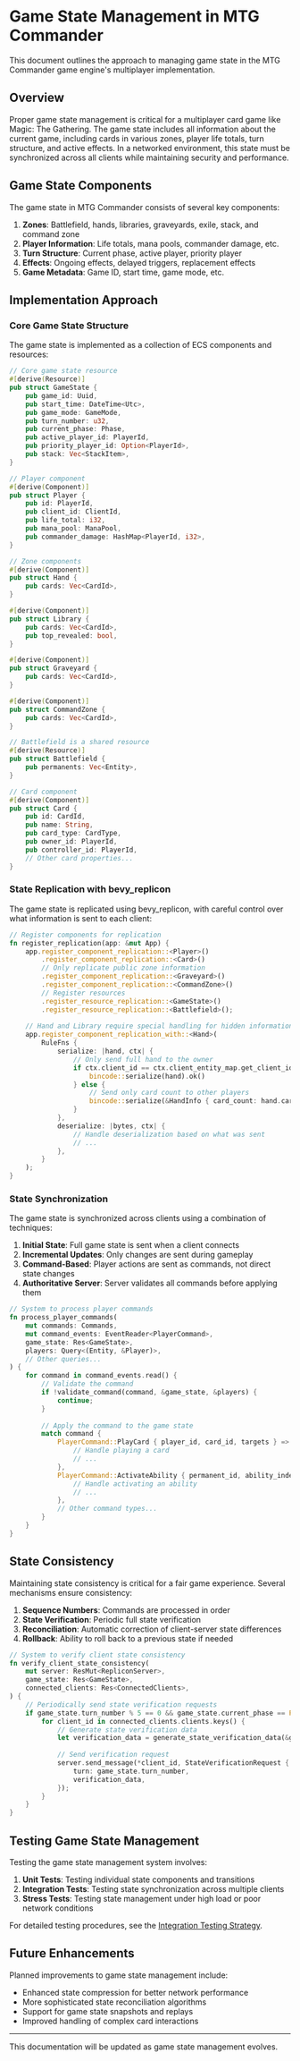 # Game State Management in MTG Commander

This document outlines the approach to managing game state in the MTG Commander game engine's multiplayer implementation.

## Overview

Proper game state management is critical for a multiplayer card game like Magic: The Gathering. The game state includes all information about the current game, including cards in various zones, player life totals, turn structure, and active effects. In a networked environment, this state must be synchronized across all clients while maintaining security and performance.

## Game State Components

The game state in MTG Commander consists of several key components:

1. **Zones**: Battlefield, hands, libraries, graveyards, exile, stack, and command zone
2. **Player Information**: Life totals, mana pools, commander damage, etc.
3. **Turn Structure**: Current phase, active player, priority player
4. **Effects**: Ongoing effects, delayed triggers, replacement effects
5. **Game Metadata**: Game ID, start time, game mode, etc.

## Implementation Approach

### Core Game State Structure

The game state is implemented as a collection of ECS components and resources:

```rust
// Core game state resource
#[derive(Resource)]
pub struct GameState {
    pub game_id: Uuid,
    pub start_time: DateTime<Utc>,
    pub game_mode: GameMode,
    pub turn_number: u32,
    pub current_phase: Phase,
    pub active_player_id: PlayerId,
    pub priority_player_id: Option<PlayerId>,
    pub stack: Vec<StackItem>,
}

// Player component
#[derive(Component)]
pub struct Player {
    pub id: PlayerId,
    pub client_id: ClientId,
    pub life_total: i32,
    pub mana_pool: ManaPool,
    pub commander_damage: HashMap<PlayerId, i32>,
}

// Zone components
#[derive(Component)]
pub struct Hand {
    pub cards: Vec<CardId>,
}

#[derive(Component)]
pub struct Library {
    pub cards: Vec<CardId>,
    pub top_revealed: bool,
}

#[derive(Component)]
pub struct Graveyard {
    pub cards: Vec<CardId>,
}

#[derive(Component)]
pub struct CommandZone {
    pub cards: Vec<CardId>,
}

// Battlefield is a shared resource
#[derive(Resource)]
pub struct Battlefield {
    pub permanents: Vec<Entity>,
}

// Card component
#[derive(Component)]
pub struct Card {
    pub id: CardId,
    pub name: String,
    pub card_type: CardType,
    pub owner_id: PlayerId,
    pub controller_id: PlayerId,
    // Other card properties...
}
```

### State Replication with bevy_replicon

The game state is replicated using bevy_replicon, with careful control over what information is sent to each client:

```rust
// Register components for replication
fn register_replication(app: &mut App) {
    app.register_component_replication::<Player>()
        .register_component_replication::<Card>()
        // Only replicate public zone information
        .register_component_replication::<Graveyard>()
        .register_component_replication::<CommandZone>()
        // Register resources
        .register_resource_replication::<GameState>()
        .register_resource_replication::<Battlefield>();
        
    // Hand and Library require special handling for hidden information
    app.register_component_replication_with::<Hand>(
        RuleFns {
            serialize: |hand, ctx| {
                // Only send full hand to the owner
                if ctx.client_id == ctx.client_entity_map.get_client_id(hand.owner_entity) {
                    bincode::serialize(hand).ok()
                } else {
                    // Send only card count to other players
                    bincode::serialize(&HandInfo { card_count: hand.cards.len() }).ok()
                }
            },
            deserialize: |bytes, ctx| {
                // Handle deserialization based on what was sent
                // ...
            },
        }
    );
}
```

### State Synchronization

The game state is synchronized across clients using a combination of techniques:

1. **Initial State**: Full game state is sent when a client connects
2. **Incremental Updates**: Only changes are sent during gameplay
3. **Command-Based**: Player actions are sent as commands, not direct state changes
4. **Authoritative Server**: Server validates all commands before applying them

```rust
// System to process player commands
fn process_player_commands(
    mut commands: Commands,
    mut command_events: EventReader<PlayerCommand>,
    game_state: Res<GameState>,
    players: Query<(Entity, &Player)>,
    // Other queries...
) {
    for command in command_events.read() {
        // Validate the command
        if !validate_command(command, &game_state, &players) {
            continue;
        }
        
        // Apply the command to the game state
        match command {
            PlayerCommand::PlayCard { player_id, card_id, targets } => {
                // Handle playing a card
                // ...
            },
            PlayerCommand::ActivateAbility { permanent_id, ability_index, targets } => {
                // Handle activating an ability
                // ...
            },
            // Other command types...
        }
    }
}
```

## State Consistency

Maintaining state consistency is critical for a fair game experience. Several mechanisms ensure consistency:

1. **Sequence Numbers**: Commands are processed in order
2. **State Verification**: Periodic full state verification
3. **Reconciliation**: Automatic correction of client-server state differences
4. **Rollback**: Ability to roll back to a previous state if needed

```rust
// System to verify client state consistency
fn verify_client_state_consistency(
    mut server: ResMut<RepliconServer>,
    game_state: Res<GameState>,
    connected_clients: Res<ConnectedClients>,
) {
    // Periodically send state verification requests
    if game_state.turn_number % 5 == 0 && game_state.current_phase == Phase::Upkeep {
        for client_id in connected_clients.clients.keys() {
            // Generate state verification data
            let verification_data = generate_state_verification_data(&game_state);
            
            // Send verification request
            server.send_message(*client_id, StateVerificationRequest {
                turn: game_state.turn_number,
                verification_data,
            });
        }
    }
}
```

## Testing Game State Management

Testing the game state management system involves:

1. **Unit Tests**: Testing individual state components and transitions
2. **Integration Tests**: Testing state synchronization across multiple clients
3. **Stress Tests**: Testing state management under high load or poor network conditions

For detailed testing procedures, see the [Integration Testing Strategy](../../testing/integration/strategy.md).

## Future Enhancements

Planned improvements to game state management include:

- Enhanced state compression for better network performance
- More sophisticated state reconciliation algorithms
- Support for game state snapshots and replays
- Improved handling of complex card interactions

---

This documentation will be updated as game state management evolves.

